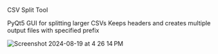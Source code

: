 CSV Split Tool

PyQt5 GUI for splitting larger CSVs
Keeps headers and creates multiple output files with specified prefix


![Screenshot 2024-08-19 at 4 26 14 PM](https://github.com/user-attachments/assets/f1ca25c1-4e37-40ee-a5a8-adc461a31138)

